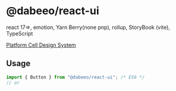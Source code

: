 <!-- 

로컬 테스트

1. 
$ yarn pack

{
  "dependencies": {
    "@dabeeo/react-ui": "file:./B-1.0.0.tgz"
  }
}
-->
# @dabeeo/react-ui

react 17=>, emotion, Yarn Berry(none pnp), rollup, StoryBook (vite), TypeScript 

[Platform Cell Design System](https://www.figma.com/file/yJx9Dhp2mmihiSWqD39pkQ/Admin-Design-System?type=design&node-id=885-2183&mode=design&t=TjsI0vQ6mYWG03BU-0)

## Usage

```javascript
import { Button } from "@dabeeo/react-ui"; /* ES6 */
// or
```